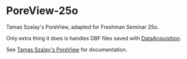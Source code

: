 # PoreView-25o

Tamas Szalay's PoreView, adapted for Freshman Seminar 25o.

Only extra thing it does is handles DBF files saved with [DataAcquisition](https://github.com/sjfleming/DataAcquisition).

See [Tamas Szalay's PoreView](https://github.com/tszalay/PoreView) for documentation.
